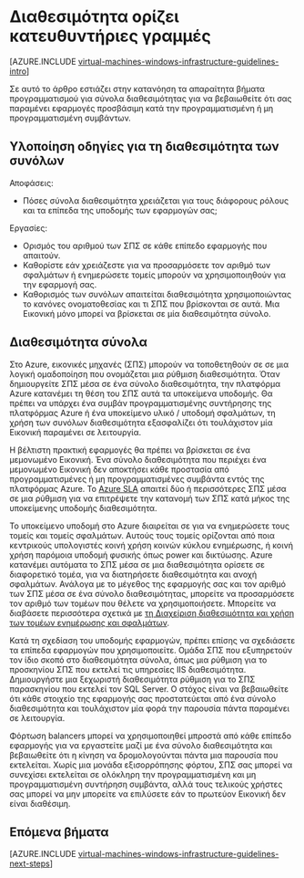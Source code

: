 <properties
    pageTitle="Διαθεσιμότητα Ορισμός οδηγίες | Microsoft Azure"
    description="Μάθετε περισσότερα σχετικά με το βασικές σχεδίαση και υλοποίηση οδηγίες για την ανάπτυξη σύνολα διαθεσιμότητα σε υπηρεσίες υποδομής Azure."
    documentationCenter=""
    services="virtual-machines-windows"
    authors="iainfoulds"
    manager="timlt"
    editor=""
    tags="azure-resource-manager"/>

<tags
    ms.service="virtual-machines-windows"
    ms.workload="infrastructure-services"
    ms.tgt_pltfrm="vm-windows"
    ms.devlang="na"
    ms.topic="article"
    ms.date="09/08/2016"
    ms.author="iainfou"/>

# <a name="availability-sets-guidelines"></a>Διαθεσιμότητα ορίζει κατευθυντήριες γραμμές

[AZURE.INCLUDE [virtual-machines-windows-infrastructure-guidelines-intro](../../includes/virtual-machines-windows-infrastructure-guidelines-intro.md)] 

Σε αυτό το άρθρο εστιάζει στην κατανόηση τα απαραίτητα βήματα προγραμματισμού για σύνολα διαθεσιμότητας για να βεβαιωθείτε ότι σας παραμένει εφαρμογές προσβάσιμη κατά την προγραμματισμένη ή μη προγραμματισμένη συμβάντων.

## <a name="implementation-guidelines-for-availability-sets"></a>Υλοποίηση οδηγίες για τη διαθεσιμότητα των συνόλων

Αποφάσεις:

- Πόσες σύνολα διαθεσιμότητα χρειάζεται για τους διάφορους ρόλους και τα επίπεδα της υποδομής των εφαρμογών σας;

Εργασίες:

- Ορισμός του αριθμού των ΣΠΣ σε κάθε επίπεδο εφαρμογής που απαιτούν.
- Καθορίστε εάν χρειάζεστε για να προσαρμόσετε τον αριθμό των σφαλμάτων ή ενημερώσετε τομείς μπορούν να χρησιμοποιηθούν για την εφαρμογή σας.
- Καθορισμός των συνόλων απαιτείται διαθεσιμότητα χρησιμοποιώντας το κανόνες ονοματοθεσίας και τι ΣΠΣ που βρίσκονται σε αυτά. Μια Εικονική μόνο μπορεί να βρίσκεται σε μία διαθεσιμότητα σύνολο. 

## <a name="availability-sets"></a>Διαθεσιμότητα σύνολα

Στο Azure, εικονικές μηχανές (ΣΠΣ) μπορούν να τοποθετηθούν σε σε μια λογική ομαδοποίηση που ονομάζεται μια ρύθμιση διαθεσιμότητα. Όταν δημιουργείτε ΣΠΣ μέσα σε ένα σύνολο διαθεσιμότητα, την πλατφόρμα Azure κατανέμει τη θέση του ΣΠΣ αυτά τα υποκείμενα υποδομής. Θα πρέπει να υπάρχει ένα συμβάν προγραμματισμένης συντήρησης της πλατφόρμας Azure ή ένα υποκείμενο υλικό / υποδομή σφαλμάτων, τη χρήση των συνόλων διαθεσιμότητα εξασφαλίζει ότι τουλάχιστον μία Εικονική παραμένει σε λειτουργία.

Η βέλτιστη πρακτική εφαρμογές θα πρέπει να βρίσκεται σε ένα μεμονωμένο Εικονική. Ένα σύνολο διαθεσιμότητα που περιέχει ένα μεμονωμένο Εικονική δεν αποκτήσει κάθε προστασία από προγραμματισμένες ή μη προγραμματισμένες συμβάντα εντός της πλατφόρμας Azure. Το [Azure SLA](https://azure.microsoft.com/support/legal/sla/virtual-machines) απαιτεί δύο ή περισσότερες ΣΠΣ μέσα σε μια ρύθμιση για να επιτρέψετε την κατανομή των ΣΠΣ κατά μήκος της υποκείμενης υποδομής διαθεσιμότητα.

Το υποκείμενο υποδομή στο Azure διαιρείται σε για να ενημερώσετε τους τομείς και τομείς σφαλμάτων. Αυτούς τους τομείς ορίζονται από ποια κεντρικούς υπολογιστές κοινή χρήση κοινών κύκλου ενημέρωσης, ή κοινή χρήση παρόμοια υποδομή φυσικής όπως power και δικτύωσης. Azure κατανέμει αυτόματα το ΣΠΣ μέσα σε μια διαθεσιμότητα ορίσετε σε διαφορετικό τομέα, για να διατηρήσετε διαθεσιμότητα και ανοχή σφαλμάτων. Ανάλογα με το μέγεθος της εφαρμογής σας και τον αριθμό των ΣΠΣ μέσα σε ένα σύνολο διαθεσιμότητας, μπορείτε να προσαρμόσετε τον αριθμό των τομέων που θέλετε να χρησιμοποιήσετε. Μπορείτε να διαβάσετε περισσότερα σχετικά με [τη Διαχείριση διαθεσιμότητα και χρήση των τομέων ενημέρωσης και σφαλμάτων](virtual-machines-windows-manage-availability.md).

Κατά τη σχεδίαση του υποδομής εφαρμογών, πρέπει επίσης να σχεδιάσετε τα επίπεδα εφαρμογών που χρησιμοποιείτε. Ομάδα ΣΠΣ που εξυπηρετούν τον ίδιο σκοπό στο διαθεσιμότητα σύνολα, όπως μια ρύθμιση για το προσκηνίου ΣΠΣ που εκτελεί τις υπηρεσίες IIS διαθεσιμότητα. Δημιουργήστε μια ξεχωριστή διαθεσιμότητα ρύθμιση για το ΣΠΣ παρασκηνίου που εκτελεί τον SQL Server. Ο στόχος είναι να βεβαιωθείτε ότι κάθε στοιχείο της εφαρμογής σας προστατεύεται από ένα σύνολο διαθεσιμότητα και τουλάχιστον μία φορά την παρουσία πάντα παραμένει σε λειτουργία.

Φόρτωση balancers μπορεί να χρησιμοποιηθεί μπροστά από κάθε επίπεδο εφαρμογής για να εργαστείτε μαζί με ένα σύνολο διαθεσιμότητα και βεβαιωθείτε ότι η κίνηση να δρομολογούνται πάντα μια παρουσία που εκτελείται. Χωρίς μια μονάδα εξισορρόπησης φόρτου, ΣΠΣ σας μπορεί να συνεχίσει εκτελείται σε ολόκληρη την προγραμματισμένη και μη προγραμματισμένη συντήρηση συμβάντα, αλλά τους τελικούς χρήστες σας μπορεί να μην μπορείτε να επιλύσετε εάν το πρωτεύον Εικονική δεν είναι διαθέσιμη.


## <a name="next-steps"></a>Επόμενα βήματα
[AZURE.INCLUDE [virtual-machines-windows-infrastructure-guidelines-next-steps](../../includes/virtual-machines-windows-infrastructure-guidelines-next-steps.md)] 